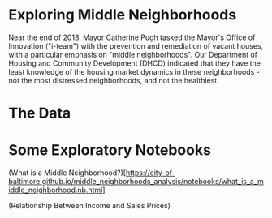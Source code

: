 # Exploring Middle Neighborhoods

Near the end of 2018, Mayor Catherine Pugh tasked the Mayor's Office of Innovation ("i-team") with the prevention and remediation of vacant houses, with a particular emphasis on "middle neighborhoods". Our Department of Housing and Community Development (DHCD) indicated that they have the least knowledge of the housing market dynamics in these neighborhoods - not the most distressed neighborhoods, and not the healthiest. 

# The Data

# Some Exploratory Notebooks

(What is a Middle Neighborhood?)[https://city-of-baltimore.github.io/middle_neighborhoods_analysis/notebooks/what_is_a_middle_neighborhood.nb.html]

(Relationship Between Income and Sales Prices) 

